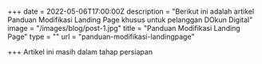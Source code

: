 +++
date = 2022-05-06T17:00:00Z
description = "Berikut ini adalah artikel Panduan Modifikasi Landing Page khusus untuk pelanggan DOkun Digital"
image = "/images/blog/post-1.jpg"
title = "Panduan Modifikasi Landing Page"
type = ""
url = "panduan-modifikasi-landingpage"

+++
Artikel ini masih dalam tahap persiapan

